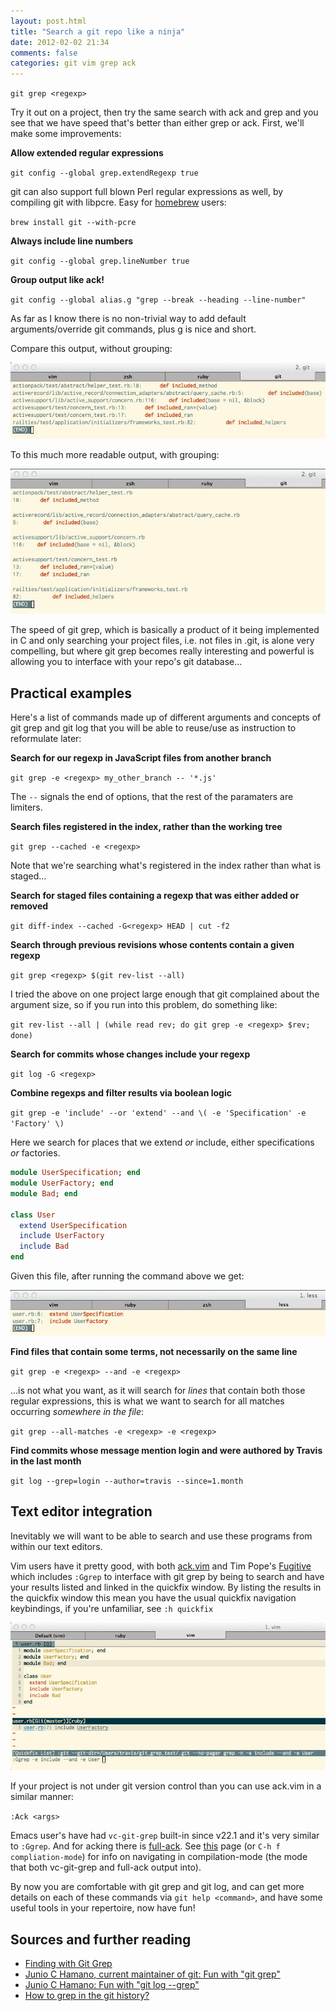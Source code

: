 ```yaml
---
layout: post.html
title: "Search a git repo like a ninja"
date: 2012-02-02 21:34
comments: false
categories: git vim grep ack
---
```


`git grep <regexp>`

Try it out on a project, then try the same search with ack and grep and you see
that we have speed that's better than either grep or ack. First, we'll make some
improvements:

**Allow extended regular expressions**

`git config --global grep.extendRegexp true`

git can also support full blown Perl regular expressions as well, by compiling
git with libpcre. Easy for [homebrew](https://github.com/mxcl/homebrew)
users:

`brew install git --with-pcre`

**Always include line numbers**

`git config --global grep.lineNumber true`

**Group output like ack!**

`git config --global alias.g "grep --break --heading --line-number"`

As far as I know there is no non-trivial way to add default arguments/override
git commands, plus g is nice and short.

Compare this output, without grouping:

<img class="img-fluid" alt="Without grouping" src="images/without-grouping.jpg" />

To this much more readable output, with grouping:

<img class="img-fluid" alt="With grouping" src="images/grouping.jpg" />

The speed of git grep, which is basically a product of it being implemented in
C and only searching your project files, i.e. not files in .git, is
alone very compelling, but where git grep becomes really interesting and
powerful is allowing you to interface with your repo's git database...

## Practical examples

Here's a list of commands made up of different arguments and concepts of git
grep and git log that you will be able to reuse/use as instruction to
reformulate later:

**Search for our regexp in JavaScript files from another branch**

`git grep -e <regexp> my_other_branch -- '*.js'`

The `--` signals the end of options, that the rest of the paramaters are
<pathspec> limiters.

**Search files registered in the index, rather than the working tree**

`git grep --cached -e <regexp>`

Note that we're searching what's registered in the index rather than what is staged...

**Search for staged files containing a regexp that was either added or removed**

`git diff-index --cached -G<regexp> HEAD | cut -f2`

**Search through previous revisions whose contents contain a given regexp**

`git grep <regexp> $(git rev-list --all)`

I tried the above on one project large enough that git complained about the
argument size, so if you run into this problem, do something like:

`git rev-list --all | (while read rev; do git grep -e <regexp> $rev; done)`

**Search for commits whose changes include your regexp**

`git log -G <regexp>`

**Combine regexps and filter results via boolean logic**

`git grep -e 'include' --or 'extend' --and \( -e 'Specification' -e 'Factory' \)`

Here we search for places that we extend *or* include, either specifications *or* factories.

``` ruby
module UserSpecification; end
module UserFactory; end
module Bad; end

class User
  extend UserSpecification
  include UserFactory
  include Bad
end
```

Given this file, after running the command above we get:

<img class="img-fluid" alt="git grep example" src="images/combination.jpg" />

**Find files that contain some terms, not necessarily on the same line**

`git grep -e <regexp> --and -e <regexp>`

...is not what you want, as it will search for *lines* that contain both those
regular expressions, this is what we want to search for all matches occurring
*somewhere in the file*:

`git grep --all-matches -e <regexp> -e <regexp>`

**Find commits whose message mention login and were authored by Travis in the last month**

`git log --grep=login --author=travis --since=1.month`

## Text editor integration

Inevitably we will want to be able to search and use these programs from within
our text editors.

Vim users have it pretty good, with both
[ack.vim](https://github.com/mileszs/ack.vim) and Tim Pope's
[Fugitive](https://github.com/tpope/vim-fugitive) which includes `:Ggrep` to
interface with git grep by being to search and have your results listed and
linked in the quickfix window. By listing the results in the quickfix window
this mean you have the usual quickfix navigation keybindings, if you're
unfamiliar, see `:h quickfix`

<img class="img-fluid" alt="Using :Ggrep in Vim" src="images/editor.jpg" />

If your project is not under git version control than you can use ack.vim in a
similar manner:

`:Ack <args>`

Emacs user's have had `vc-git-grep` built-in since v22.1 and it's very similar
to `:Ggrep`. And for acking there is [full-ack](http://www.emacswiki.org/emacs/FullAck).
See [this](http://www.gnu.org/software/emacs/manual/html_node/emacs/Compilation-Mode.html) page (or `C-h f compliation-mode`) for info on navigating in compilation-mode (the mode that both vc-git-grep and full-ack output into).

By now you are comfortable with git grep and git log, and can get more
details on each of these commands via `git help <command>`, and have some useful tools in your repertoire, now have fun!

## Sources and further reading

- [Finding with Git Grep](http://book.git-scm.com/4_finding_with_git_grep.html)
- [Junio C Hamano, current maintainer of git: Fun with "git grep"](http://gitster.livejournal.com/27674.html)
- [Junio C Hamano: Fun with "git log --grep"](http://gitster.livejournal.com/30195.html)
- [How to grep in the git history?](http://stackoverflow.com/questions/2928584/how-to-grep-in-the-git-history)
